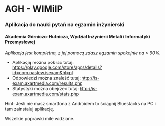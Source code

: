# AGH - WIMiIP
### Aplikacja do nauki pytań na egzamin inżynierski
#### Akademia Górniczo-Hutnicza, Wydział Inżynierii Metali i Informatyki Przemysłowej

*Aplikacja jest kompletna, z jej pomocą zdasz egzamin spokojnie na > 90%.*

* Aplikację można pobrać tutaj: https://play.google.com/store/apps/details?id=com.pastew.isexam&hl=pl
* Odpowiedzi można znaleść tutaj: http://is-exam.axartmedia.com/results.php
* Statystyki można obejrzeć tutaj: http://is-exam.axartmedia.com/stats.php

Hint: Jeśli nie masz smartfona z Androidem to ściągnij Bluestacks na PC i tam zainstaluj aplikację.

Wszelkie poprawki mile widziane.

